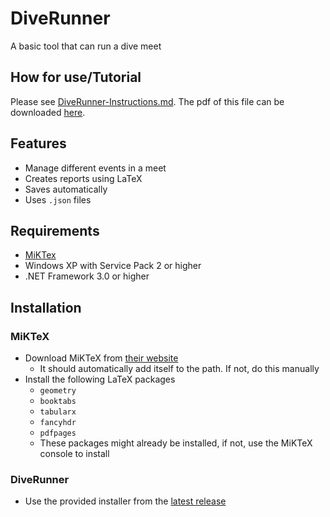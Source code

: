 # DiveRunner

A basic tool that can run a dive meet

## How for use/Tutorial

Please see [DiveRunner-Instructions.md](https://github.com/iblacksand/DiveRunner/blob/master/DiveRunner-Instructions.md). The pdf of this file can be downloaded [here](https://github.com/iblacksand/DiveRunner/raw/master/DiveRunner-Instructions.pdf).

## Features

- Manage different events in a meet
- Creates reports using LaTeX
- Saves automatically
- Uses `.json` files

## Requirements

- [MiKTex](https://miktex.org/)
- Windows XP with Service Pack 2 or higher
- .NET Framework 3.0 or higher


## Installation

### MiKTeX

- Download MiKTeX from [their website](https://miktex.org/download)
  - It should automatically add itself to the path. If not, do this manually
- Install the following LaTeX packages
  - `geometry`
  - `booktabs` 
  - `tabularx`
  - `fancyhdr`
  - `pdfpages`
  - These packages might already be installed, if not, use the MiKTeX console to install
  
### DiveRunner

- Use the provided installer from the [latest release](https://github.com/iblacksand/DiveRunner/releases)
